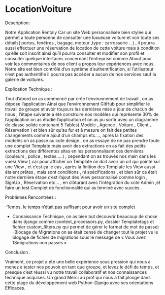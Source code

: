 # LocationVoiture

Description:

Notre Application Rentaly Car un site Web personnalisée bien stylée qui permet a toute personne de consulter une luxueuse voiture et voir toute ses détails( portes, fenêtres , bagage, moteur ,type : carrosserie …) , il pourra aussi effectuer une réservation de location de cette voiture mais à condition qu’elle soit inscrit  ainsi qu’il pourra consulter et modifier son profil et consulter quelque interfaces concernant l’entreprise comme About pour voir les commentaires de nos client a propos leur expériences avec nous. 
 Notre site est bien contrôlé d’un système d’authentification, si l’utilisateur n’est pas authentifié il pourra pas accéder a aucun de nos services sauf la galerie de voitures.



Explication Technique :

Tout d’abord on as commencé  par crée l’environnement de travail , on as dépose l’application Ainsi que l’environnement GitHub pour simplifier le travail de groupe et avoir toujours les dernières mise a jour de chacun de nous , l’étape suivante a été construire nos modèles qui représente 30% de l’application on as étudié l’application et on as pu sortir  avec un diagramme de classe solide contenant  5 Tables( Modèle , Agence , Voiture , Client , Réservation )  et bien sûr qu’au fur et à mesure on fait des petites changements comme ajout d’un champs etc…., après la fixation des modelés on as passe au cote design , on as essaye de ne pas prendre toute une complet Template mais avoir des extractions on as fait des petits extractions des différentes sites en les personnalisant ces dernières (couleurs , police , textes…..)  , cependant on as trouvés nos main dans les vues( View ) car pour afficher un Template on doit avoir un url qui pointe sur une View , et c’est ça le cas , après la finition des Template les View aussi étaient prêtes , mais sont conditions , ni spécifications , et bien sûr ca était notre dernière étape c’est l’ajout des View personnalisé comme login , SignUp , Réservation  etc… , en clôturant  avec l’intégration du cote Admin ,et faire  un test Complet de fonctionnalité qui as terminé avec succès . 



Problèmes Rencontrées :

-Temps, le temps n’était pas suffisant pour avoir un site complet
- Connaissance Technique, on as bien but découvrir beaucoup de chose dans django comme (context_processors.py, dossier Templatetags et fichier custom_filters.py qui permet de gérer le format de mot de passe)
-Blocage de Migrations on as était censé de changer tout le projet vu le blogage de fichier de migrations sous le message de « Vous avez 18migrations non passes »



Conclusion :

Vraiment, ce projet a été une belle expérience sous pression qui nous a menez à tester nos pouvoir en tant que groupe, et levez le défi de temps, et presque c’est réussi vu notre travail collaboratif et nos connaissances technique acquises.
Un grand Merci au prof qui nous a fait plonge dans cette plage du développement web Python-Django avec ses orientations Efficaces.




